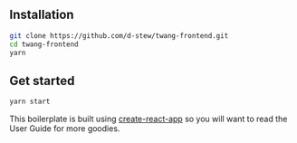 ## Installation

```bash
git clone https://github.com/d-stew/twang-frontend.git
cd twang-frontend
yarn
```

## Get started

```bash
yarn start
```

This boilerplate is built using [create-react-app](https://github.com/facebook/create-react-app) so you will want to read the User Guide for more goodies.

